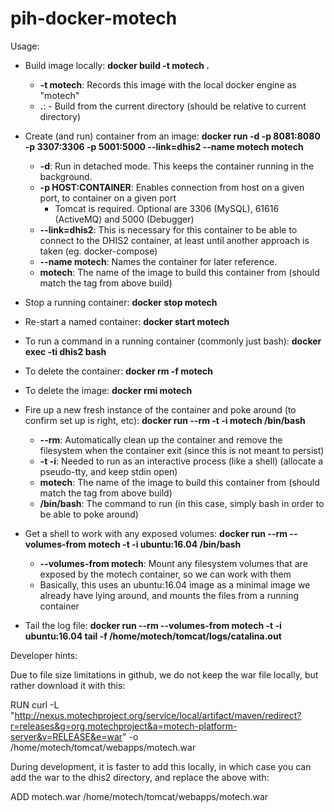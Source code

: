 pih-docker-motech
============================

Usage:

* Build image locally:  **docker build -t motech .**
  * **-t motech**: Records this image with the local docker engine as "motech"
  * **.**: - Build from the current directory (should be relative to current directory)
  
* Create (and run) container from an image:  **docker run -d -p 8081:8080 -p 3307:3306 -p 5001:5000 --link=dhis2 --name motech motech**
  * **-d**:  Run in detached mode.  This keeps the container running in the background.
  * **-p HOST:CONTAINER**: Enables connection from host on a given port, to container on a given port
    * Tomcat is required.  Optional are 3306 (MySQL), 61616 (ActiveMQ) and 5000 (Debugger)
  * **--link=dhis2**: This is necessary for this container to be able to connect to the DHIS2 container, at least until another approach is taken (eg. docker-compose)
  * **--name motech**: Names the container for later reference.
  * **motech**: The name of the image to build this container from (should match the tag from above build)
  
* Stop a running container:  **docker stop motech**
* Re-start a named container:  **docker start motech**
* To run a command in a running container (commonly just bash):  **docker exec -ti dhis2 bash**
* To delete the container:  **docker rm -f motech**
* To delete the image:  **docker rmi motech**

* Fire up a new fresh instance of the container and poke around (to confirm set up is right, etc):  **docker run --rm -t -i motech /bin/bash**
  * **--rm**:  Automatically clean up the container and remove the filesystem when the container exit (since this is not meant to persist)
  * **-t -i**: Needed to run as an interactive process (like a shell) (allocate a pseudo-tty, and keep stdin open)
  * **motech**: The name of the image to build this container from (should match the tag from above build)
  * **/bin/bash**: The command to run (in this case, simply bash in order to be able to poke around)

* Get a shell to work with any exposed volumes: **docker run --rm --volumes-from motech -t -i ubuntu:16.04 /bin/bash**
  * **--volumes-from motech**: Mount any filesystem volumes that are exposed by the motech container, so we can work with them
  * Basically, this uses an ubuntu:16.04 image as a minimal image we already have lying around, and mounts the files from a running container

* Tail the log file: **docker run --rm --volumes-from motech -t -i ubuntu:16.04 tail -f /home/motech/tomcat/logs/catalina.out**

Developer hints:

Due to file size limitations in github, we do not keep the war file locally, but rather download it with this:

RUN curl -L "http://nexus.motechproject.org/service/local/artifact/maven/redirect?r=releases&g=org.motechproject&a=motech-platform-server&v=RELEASE&e=war" -o /home/motech/tomcat/webapps/motech.war

During development, it is faster to add this locally, in which case you can add the war to the dhis2 directory, and replace the above with:

ADD motech.war /home/motech/tomcat/webapps/motech.war
